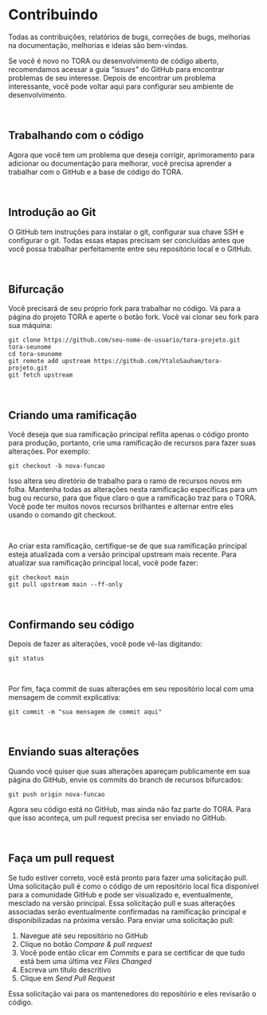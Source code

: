 # Contribuindo
<p>
  Todas as contribuições, relatórios de bugs, correções de bugs, melhorias na documentação, melhorias e ideias são bem-vindas.
</p>
  
<p>
  Se você é novo no TORA ou desenvolvimento de código aberto, recomendamos acessar a guia <i>"issues"</i> do GitHub para encontrar problemas de seu interesse. Depois de encontrar um problema interessante, você pode voltar aqui para configurar seu ambiente de desenvolvimento.
</p>
<br>

## Trabalhando com o código

<p>
Agora que você tem um problema que deseja corrigir, aprimoramento para adicionar ou documentação para melhorar, você precisa aprender a trabalhar com o GitHub e a base de código do TORA.
</p>
<br>

## Introdução ao Git

<p>
O GitHub tem instruções para instalar o git, configurar sua chave SSH e configurar o git. Todas essas etapas precisam ser concluídas antes que você possa trabalhar perfeitamente entre seu repositório local e o GitHub.
</p>
<br>

## Bifurcação

<p>
Você precisará de seu próprio fork para trabalhar no código. Vá para a página do projeto TORA e aperte o botão fork. Você vai clonar seu fork para sua máquina:

~~~git
git clone https://github.com/seu-nome-de-usuario/tora-projeto.git tora-seunome
cd tora-seunome
git remote add upstream https://github.com/YtaloSauham/tora-projeto.git
git fetch upstream
~~~
</p>



<br>

## Criando uma ramificação

<p>
Você deseja que sua ramificação principal reflita apenas o código pronto para produção, portanto, crie uma ramificação de recursos para fazer suas alterações. Por exemplo:

~~~git
git checkout -b nova-funcao
~~~
</p>



<p>
Isso altera seu diretório de trabalho para o ramo de recursos novos em folha. Mantenha todas as alterações nesta ramificação específicas para um bug ou recurso, para que fique claro o que a ramificação traz para o TORA. Você pode ter muitos novos recursos brilhantes e alternar entre eles usando o comando git checkout.
</p>
<br>
<p>
Ao criar esta ramificação, certifique-se de que sua ramificação principal esteja atualizada com a versão principal upstream mais recente. Para atualizar sua ramificação principal local, você pode fazer:

~~~git
git checkout main
git pull upstream main --ff-only
~~~
</p>



<br>

## Confirmando seu código

<p>
Depois de fazer as alterações, você pode vê-las digitando:

~~~git
git status
~~~
</p>


<br>

<p>
Por fim, faça commit de suas alterações em seu repositório local com uma mensagem de commit explicativa:

~~~git
git commit -m "sua mensagem de commit aqui"
~~~
</p>


<br>

## Enviando suas alterações

<p>
Quando você quiser que suas alterações apareçam publicamente em sua página do GitHub, envie os commits do branch de recursos bifurcados:

~~~git
git push origin nova-funcao
~~~
</p>
<p>
Agora seu código está no GitHub, mas ainda não faz parte do TORA. Para que isso aconteça, um pull request precisa ser enviado no GitHub.
</p>

<br>

## Faça um pull request

<p>
Se tudo estiver correto, você está pronto para fazer uma solicitação pull. Uma solicitação pull é como o código de um repositório local fica disponível para a comunidade GitHub e pode ser visualizado e, eventualmente, mesclado na versão principal. Essa solicitação pull e suas alterações associadas serão eventualmente confirmadas na ramificação principal e disponibilizadas na próxima versão. Para enviar uma solicitação pull:



<ol>
<li>Navegue até seu repositório no GitHub
<li>Clique no botão <i>Compare & pull request</i></li> 
<li>Você pode então clicar em <i>Commits</i> e para se certificar de que tudo está bem uma última vez <i>Files Changed</i>
<li>Escreva um título descritivo 
<li>Clique em <i>Send Pull Request</i>
</ol>
Essa solicitação vai para os mantenedores do repositório e eles revisarão o código.
</p>



